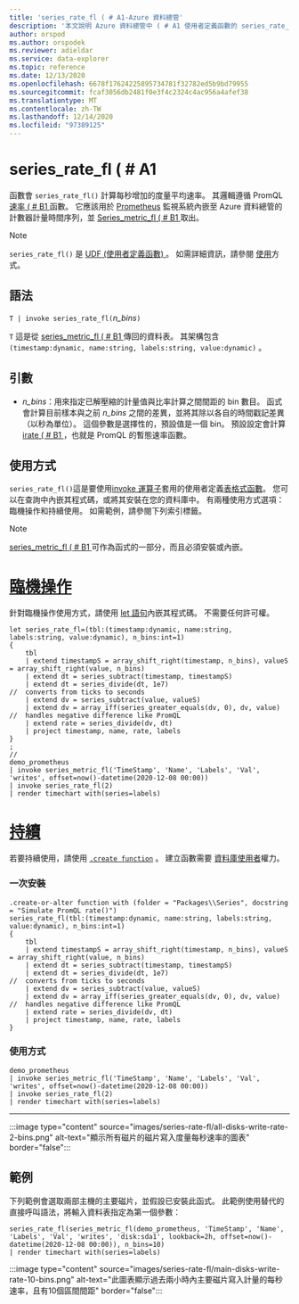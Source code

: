 ```yaml
---
title: 'series_rate_fl ( # A1-Azure 資料總管'
description: '本文說明 Azure 資料總管中 ( # A1 使用者定義函數的 series_rate_fl。'
author: orspod
ms.author: orspodek
ms.reviewer: adieldar
ms.service: data-explorer
ms.topic: reference
ms.date: 12/13/2020
ms.openlocfilehash: 6678f17624225895734781f32782ed5b9bd79955
ms.sourcegitcommit: fcaf3056db2481f0e3f4c2324c4ac956a4afef38
ms.translationtype: MT
ms.contentlocale: zh-TW
ms.lasthandoff: 12/14/2020
ms.locfileid: "97389125"
---
```

# <a name="series_rate_fl"></a>series_rate_fl ( # A1


函數會 `series_rate_fl()` 計算每秒增加的度量平均速率。 其邏輯遵循 PromQL [速率 ( # B1 ](https://prometheus.io/docs/prometheus/latest/querying/functions/#rate) 函數。 它應該用於 [Prometheus](https://prometheus.io/) 監視系統內嵌至 Azure 資料總管的計數器計量時間序列，並 [Series_metric_fl ( # B1 ](series-metric-fl.md)取出。

> [!NOTE]
>`series_rate_fl()` 是 [UDF (使用者定義函數) ](../query/functions/user-defined-functions.md)。 如需詳細資訊，請參閱 [使用](#usage)方式。

## <a name="syntax"></a>語法

`T | invoke series_rate_fl(`*n_bins*`)`

`T` 這是從 [series_metric_fl ( # B1 ](series-metric-fl.md)傳回的資料表。 其架構包含 `(timestamp:dynamic, name:string, labels:string, value:dynamic)` 。

## <a name="arguments"></a>引數

* *n_bins*：用來指定已解壓縮的計量值與比率計算之間間距的 bin 數目。 函式會計算目前樣本與之前 *n_bins* 之間的差異，並將其除以各自的時間戳記差異（以秒為單位）。 這個參數是選擇性的，預設值是一個 bin。 預設設定會計算 [irate ( # B1 ](https://prometheus.io/docs/prometheus/latest/querying/functions/#irate)，也就是 PromQL 的暫態速率函數。

## <a name="usage"></a>使用方式

`series_rate_fl()`這是要使用[invoke 運算子](../query/invokeoperator.md)套用的使用者定義[表格式函數](../query/functions/user-defined-functions.md#tabular-function)。 您可以在查詢中內嵌其程式碼，或將其安裝在您的資料庫中。 有兩種使用方式選項：臨機操作和持續使用。 如需範例，請參閱下列索引標籤。

> [!NOTE]
> [series_metric_fl ( # B1 ](series-metric-fl.md) 可作為函式的一部分，而且必須安裝或內嵌。

# <a name="ad-hoc"></a>[臨機操作](#tab/adhoc)

針對臨機操作使用方式，請使用 [let 語句](../query/letstatement.md)內嵌其程式碼。 不需要任何許可權。

<!-- csl: https://help.kusto.windows.net:443/Samples -->
```kusto
let series_rate_fl=(tbl:(timestamp:dynamic, name:string, labels:string, value:dynamic), n_bins:int=1)
{
    tbl
    | extend timestampS = array_shift_right(timestamp, n_bins), valueS = array_shift_right(value, n_bins)
    | extend dt = series_subtract(timestamp, timestampS)
    | extend dt = series_divide(dt, 1e7)                              //  converts from ticks to seconds
    | extend dv = series_subtract(value, valueS)
    | extend dv = array_iff(series_greater_equals(dv, 0), dv, value)  //  handles negative difference like PromQL
    | extend rate = series_divide(dv, dt)
    | project timestamp, name, rate, labels
}
;
//
demo_prometheus
| invoke series_metric_fl('TimeStamp', 'Name', 'Labels', 'Val', 'writes', offset=now()-datetime(2020-12-08 00:00))
| invoke series_rate_fl(2)
| render timechart with(series=labels)
```

# <a name="persistent"></a>[持續](#tab/persistent)

若要持續使用，請使用 [`.create function`](../management/create-function.md) 。 建立函數需要 [資料庫使用者](../management/access-control/role-based-authorization.md)權力。

### <a name="one-time-installation"></a>一次安裝

<!-- csl: https://help.kusto.windows.net:443/Samples -->
```kusto
.create-or-alter function with (folder = "Packages\\Series", docstring = "Simulate PromQL rate()")
series_rate_fl(tbl:(timestamp:dynamic, name:string, labels:string, value:dynamic), n_bins:int=1)
{
    tbl
    | extend timestampS = array_shift_right(timestamp, n_bins), valueS = array_shift_right(value, n_bins)
    | extend dt = series_subtract(timestamp, timestampS)
    | extend dt = series_divide(dt, 1e7)                              //  converts from ticks to seconds
    | extend dv = series_subtract(value, valueS)
    | extend dv = array_iff(series_greater_equals(dv, 0), dv, value)  //  handles negative difference like PromQL
    | extend rate = series_divide(dv, dt)
    | project timestamp, name, rate, labels
}
```

### <a name="usage"></a>使用方式

<!-- csl: https://help.kusto.windows.net:443/Samples -->
```kusto
demo_prometheus
| invoke series_metric_fl('TimeStamp', 'Name', 'Labels', 'Val', 'writes', offset=now()-datetime(2020-12-08 00:00))
| invoke series_rate_fl(2)
| render timechart with(series=labels)
```

---

:::image type="content" source="images/series-rate-fl/all-disks-write-rate-2-bins.png" alt-text="顯示所有磁片的磁片寫入度量每秒速率的圖表" border="false":::

## <a name="example"></a>範例

下列範例會選取兩部主機的主要磁片，並假設已安裝此函式。 此範例使用替代的直接呼叫語法，將輸入資料表指定為第一個參數：
    
<!-- csl: https://help.kusto.windows.net:443/Samples -->
```kusto
series_rate_fl(series_metric_fl(demo_prometheus, 'TimeStamp', 'Name', 'Labels', 'Val', 'writes', 'disk:sda1', lookback=2h, offset=now()-datetime(2020-12-08 00:00)), n_bins=10)
| render timechart with(series=labels)
```
    
:::image type="content" source="images/series-rate-fl/main-disks-write-rate-10-bins.png" alt-text="此圖表顯示過去兩小時內主要磁片寫入計量的每秒速率，且有10個區間間距" border="false":::
